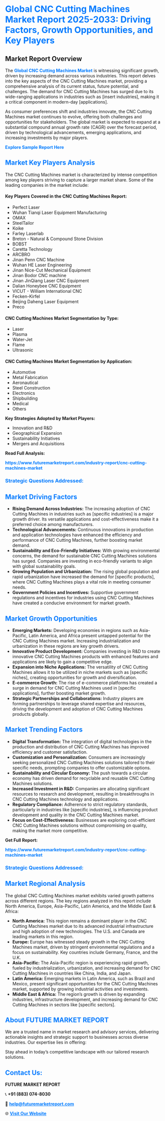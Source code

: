 <h1 style="color: #007BFF;">Global CNC Cutting Machines Market Report 2025-2033: Driving Factors, Growth Opportunities, and Key Players</h1>

<section id="overview">
<h2>Market Report Overview</h2>
<p>The <a href="https://www.futuremarketreport.com/industry-report/cnc-cutting-machines-market" style="color: #007BFF; text-decoration: none;"><strong>Global CNC Cutting Machines Market</strong></a> is witnessing significant growth, driven by increasing demand across various industries. This report delves into the key aspects of the CNC Cutting Machines market, providing a comprehensive analysis of its current status, future potential, and challenges. The demand for CNC Cutting Machines has surged due to its wide-ranging applications in industries such as [insert industries], making it a critical component in modern-day [applications].</p>
<p>As consumer preferences shift and industries innovate, the CNC Cutting Machines market continues to evolve, offering both challenges and opportunities for stakeholders. The global market is expected to expand at a substantial compound annual growth rate (CAGR) over the forecast period, driven by technological advancements, emerging applications, and increasing investments by major players.</p>
</section>

<section id="overview">
<p><a href="https://www.futuremarketreport.com/request-sample/reportId=88170" style="color: #007BFF; text-decoration: none;"><strong>Explore Sample Report Here</strong></a></p>
</section>

<section id="key-players">
<h2 style="color: #007BFF;">Market Key Players Analysis</h2>
<p>The CNC Cutting Machines market is characterized by intense competition among key players striving to capture a larger market share. Some of the leading companies in the market include:</p>
<h4>Key Players Covered in the CNC Cutting Machines Report:</h4>
<ul><li>Perfect Laser</li><li>Wuhan Tianqi Laser Equipment Manufacturing</li><li>OMAX</li><li>SteelTailor</li><li>Koike</li><li>Farley Laserlab</li><li>Breton - Natural &amp; Compound Stone Division</li><li>BOBST</li><li>Caretta Technology</li><li>ARCBRO</li><li>Jinan Penn CNC Machine</li><li>Wuhan HE Laser Engineering</li><li>Jinan Nice-Cut Mechanical Equipment</li><li>Jinan Bodor CNC machine</li><li>Jinan JinQiang Laser CNC Equipment</li><li>Dalian Honeybee CNC Equipment</li><li>VICUT - William International CNC</li><li>Fecken-Kirfel</li><li>Beijing Daheng Laser Equipment</li><li>Preco</li></ul>
<h4>CNC Cutting Machines Market Segmentation by Type:</h4>
<ul><li>Laser</li><li>Plasma</li><li>Water-Jet</li><li>Flame</li><li>Ultrasonic</li></ul>

<h4>CNC Cutting Machines Market Segmentation by Application:</h4>
<ul><li>Automotive</li><li>Metal Fabrication</li><li>Aeronautical</li><li>Steel Construction</li><li>Electronics</li><li>Shipbuilding</li><li>Medical</li><li>Others</li></ul>
<p><strong>Key Strategies Adopted by Market Players:</strong></p>
<ul>
<li>Innovation and R&D</li>
<li>Geographical Expansion</li>
<li>Sustainability Initiatives</li>
<li>Mergers and Acquisitions</li>
</ul>
</section>

<section>
<p><strong>Read Full Analysis: </strong></p><a href="https://www.futuremarketreport.com/industry-report/cnc-cutting-machines-market" style="color: #007BFF; text-decoration: none;"><strong>https://www.futuremarketreport.com/industry-report/cnc-cutting-machines-market</strong></a>
<h3 style="color: #007BFF;">Strategic Questions Addressed:</h3>
</section>

<section id="driving-factors">
<h2 style="color: #007BFF;">Market Driving Factors</h2>
<ul>
<li><strong>Rising Demand Across Industries:</strong> The increasing adoption of CNC Cutting Machines in industries such as [specific industries] is a major growth driver. Its versatile applications and cost-effectiveness make it a preferred choice among manufacturers.</li>
<li><strong>Technological Advancements:</strong> Continuous innovations in production and application technologies have enhanced the efficiency and performance of CNC Cutting Machines, further boosting market demand.</li>
<li><strong>Sustainability and Eco-Friendly Initiatives:</strong> With growing environmental concerns, the demand for sustainable CNC Cutting Machines solutions has surged. Companies are investing in eco-friendly variants to align with global sustainability goals.</li>
<li><strong>Growing Population and Urbanization:</strong> The rising global population and rapid urbanization have increased the demand for [specific products], where CNC Cutting Machines plays a vital role in meeting consumer needs.</li>
<li><strong>Government Policies and Incentives:</strong> Supportive government regulations and incentives for industries using CNC Cutting Machines have created a conducive environment for market growth.</li>
</ul>
</section>

<section id="growth-opportunities">
<h2 style="color: #007BFF;">Market Growth Opportunities</h2>
<ul>
<li><strong>Emerging Markets:</strong> Developing economies in regions such as Asia-Pacific, Latin America, and Africa present untapped potential for the CNC Cutting Machines market. Increasing industrialization and urbanization in these regions are key growth drivers.</li>
<li><strong>Innovative Product Development:</strong> Companies investing in R&D to create innovative CNC Cutting Machines products with enhanced features and applications are likely to gain a competitive edge.</li>
<li><strong>Expansion into Niche Applications:</strong> The versatility of CNC Cutting Machines allows it to be utilized in niche markets such as [specific niches], creating opportunities for growth and diversification.</li>
<li><strong>E-commerce Growth:</strong> The rise of e-commerce platforms has created a surge in demand for CNC Cutting Machines used in [specific applications], further boosting market growth.</li>
<li><strong>Strategic Partnerships and Collaborations:</strong> Industry players are forming partnerships to leverage shared expertise and resources, driving the development and adoption of CNC Cutting Machines products globally.</li>
</ul>
</section>

<section id="trending-factors">
<h2 style="color: #007BFF;">Market Trending Factors</h2>
<ul>
<li><strong>Digital Transformation:</strong> The integration of digital technologies in the production and distribution of CNC Cutting Machines has improved efficiency and customer satisfaction.</li>
<li><strong>Customization and Personalization:</strong> Consumers are increasingly seeking personalized CNC Cutting Machines solutions tailored to their specific needs, prompting companies to offer customizable options.</li>
<li><strong>Sustainability and Circular Economy:</strong> The push towards a circular economy has driven demand for recyclable and reusable CNC Cutting Machines solutions.</li>
<li><strong>Increased Investment in R&D:</strong> Companies are allocating significant resources to research and development, resulting in breakthroughs in CNC Cutting Machines technology and applications.</li>
<li><strong>Regulatory Compliance:</strong> Adherence to strict regulatory standards, particularly in industries like [specific industries], is influencing product development and quality in the CNC Cutting Machines market.</li>
<li><strong>Focus on Cost-Effectiveness:</strong> Businesses are exploring cost-efficient CNC Cutting Machines solutions without compromising on quality, making the market more competitive.</li>
</ul>
</section>

<section>
<p><strong>Get Full Report: </strong></p><a href="https://www.futuremarketreport.com/industry-report/cnc-cutting-machines-market" style="color: #007BFF; text-decoration: none;"><strong>https://www.futuremarketreport.com/industry-report/cnc-cutting-machines-market</strong></a>
<h3 style="color: #007BFF;">Strategic Questions Addressed:</h3>
</section>


<section id="regional-analysis">
<h2 style="color: #007BFF;">Market Regional Analysis</h2>
<p>The global CNC Cutting Machines market exhibits varied growth patterns across different regions. The key regions analyzed in this report include North America, Europe, Asia-Pacific, Latin America, and the Middle East & Africa:</p>
<ul>
<li><strong>North America:</strong> This region remains a dominant player in the CNC Cutting Machines market due to its advanced industrial infrastructure and high adoption of new technologies. The U.S. and Canada are leading markets in this region.</li>
<li><strong>Europe:</strong> Europe has witnessed steady growth in the CNC Cutting Machines market, driven by stringent environmental regulations and a focus on sustainability. Key countries include Germany, France, and the U.K.</li>
<li><strong>Asia-Pacific:</strong> The Asia-Pacific region is experiencing rapid growth, fueled by industrialization, urbanization, and increasing demand for CNC Cutting Machines in countries like China, India, and Japan.</li>
<li><strong>Latin America:</strong> Emerging markets in Latin America, such as Brazil and Mexico, present significant opportunities for the CNC Cutting Machines market, supported by growing industrial activities and investments.</li>
<li><strong>Middle East & Africa:</strong> The region’s growth is driven by expanding industries, infrastructure development, and increasing demand for CNC Cutting Machines in sectors like [specific sectors].</li>
</ul>
</section>

<footer>
<h2 style="color: #007BFF;">About FUTURE MARKET REPORT</h2>
<p>We are a trusted name in market research and advisory services, delivering actionable insights and strategic support to businesses across diverse industries. Our expertise lies in offering:</p>

<p>Stay ahead in today’s competitive landscape with our tailored research solutions.</p>

<h2 style="color: #007BFF;">Contact Us:</h2>
<p><strong>FUTURE MARKET REPORT</strong></p>
<p>📞 <strong>+91 (883) 074-8030</strong></p>
<p>📧 <strong><a href="mailto:help@futuremarketreport.com" style="color: #007BFF;">help@futuremarketreport.com</a></strong></p>
<p>🌐 <strong><a href="https://www.futuremarketreport.com/" style="color: #007BFF;">Visit Our Website</a></strong></p>
</footer>